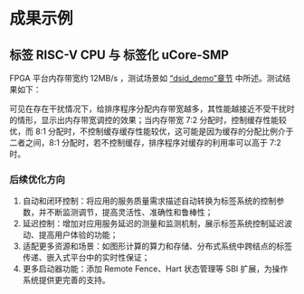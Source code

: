 # 成果示例

## 标签 RISC-V CPU 与 标签化 uCore-SMP

FPGA 平台内存带宽约 12MB/s ，测试场景如 [“dsid_demo”章节](#dsid_demo) 中所述。测试结果如下：

可见在存在干扰情况下，给排序程序分配内存带宽越多，其性能越接近不受干扰时的情形，显示出内存带宽调控的效果；当内存带宽 7:2 分配时，控制缓存性能较优，而 8:1 分配时，不控制缓存缓存性能较优，这可能是因为缓存的分配比例介于二者之间，8:1 分配时，若不控制缓存，排序程序对缓存的利用率可以高于 7:2 时。

### 后续优化方向

1. 自动和闭环控制：将应用的服务质量需求描述自动转换为标签系统的控制参数，并不断监测调节，提高灵活性、准确性和鲁棒性；
2. 延迟控制：增加对应用服务延迟的测量和监测机制，展示标签系统控制延迟波动、提高用户体验的功能；
3. 适配更多资源和场景：如图形计算的算力和存储、分布式系统中跨结点的标签传递、嵌入式平台中的实时性保证；
4. 更多启动器功能：添加 Remote Fence、Hart 状态管理等 SBI 扩展，为操作系统提供更完善的支持。
